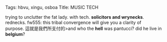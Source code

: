 Tags: hbvu, xingu, osboa
Title: MUSIC TECH
  
trying to unclutter the fat lady. with tech. 
**solicitors and wrynecks**. rednecks. fw555: this tribal convergence will give you a clarity of purpose. 這就是我們所支付的>and who the **hell** was pantucci? did he live in **belgium**?